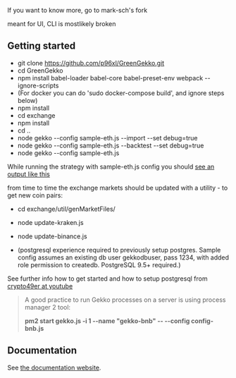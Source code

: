 If you want to know more, go to mark-sch's fork

meant for UI, CLI is mostlikely broken

## Getting started

- git clone https://github.com/p96xl/GreenGekko.git
- cd GreenGekko
- npm install babel-loader babel-core babel-preset-env webpack --ignore-scripts
- (For docker you can do 'sudo docker-compose build', and ignore steps below)
- npm install 
- cd exchange
- npm install
- cd ..
- node gekko --config sample-eth.js --import --set debug=true
- node gekko --config sample-eth.js --backtest --set debug=true
- node gekko --config sample-eth.js

While running the strategy with sample-eth.js config you should [see an output like this](https://git.io/Jex0a)

from time to time the exchange markets should be updated with a utility - to get new coin pairs:

- cd exchange/util/genMarketFiles/
- node update-kraken.js
- node update-binance.js

- (postgresql experience required to previously setup postgres. Sample config assumes an existing db user gekkodbuser, pass 1234, with added role permission to createdb. PostgreSQL 9.5+ required.)

See further info how to get started and how to setup postgresql from [crypto49er at youtube](https://www.youtube.com/watch?v=vIqe-EPAMeU)

> A good practice to run Gekko processes on a server is using process manager 2 tool:
>
> **pm2 start gekko.js -i 1 --name "gekko-bnb" -- --config config-bnb.js**

## Documentation

See [the documentation website](https://gekko.wizb.it/docs/introduction/about_gekko.html).

